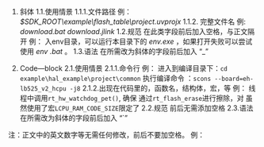 1.	斜体
    1.1.使用情景
        1.1.1.文件路径
            例： 
            _$SDK_ROOT\example\flash_table\project.uvprojx_
        1.1.2.	完整文件名
            例: 
            _download.bat_ 
            _download.jlink_ 
    1.2.规范
        在此类字段前后加入空格，与正文隔开
        例：
        入env目录，可以运行本目录下的 _env.exe_ ，如果打开失败可以尝试使用 _env .bat_ 。
    1.3.语法
        在所需改为斜体的字段前后加入 “_”

2.	Code—block
    2.1.使用情景
        2.1.1.命令行
            例： 
            进入到编译目录下：`cd example\hal_example\project\common`
            执行编译命令 ：`scons --board=eh-lb525_v2_hcpu -j8`
        2.1.2.出现在代码里的，函数名，结构体，宏，等
            例：
            线程中调用`rt_hw_watchdog_pet()`, 确保
            通过`rt_flash_erase`进行擦除，对
            虽然使用了宏`LCPU_RAM_CODE_SIZE`限定了
    2.2.规范
        前后无需添加空格
    2.3.语法
        在所需改为斜体的字段前后加入 “`”


注：正文中的英文数字等无需任何修改，前后不要加空格。
例：
 